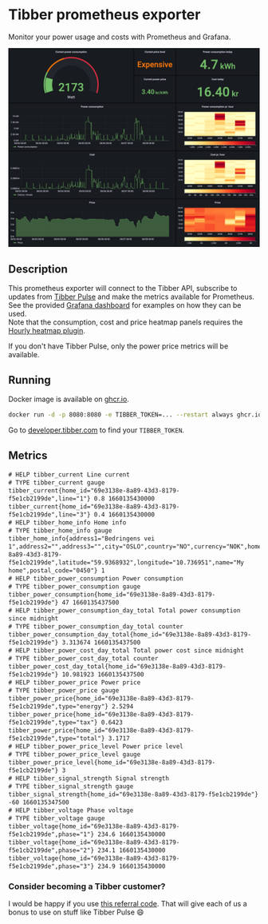 # Tibber prometheus exporter

Monitor your power usage and costs with Prometheus and Grafana.

![Grafana dashboard](grafana/dashboard.png)

## Description

This prometheus exporter will connect to the Tibber API, subscribe to updates from [Tibber Pulse](https://tibber.com/no/pulse) and make the metrics available for Prometheus.
See the provided [Grafana dashboard](grafana/dashboard.json) for examples on how they can be used.  
Note that the consumption, cost and price heatmap panels requires the [Hourly heatmap plugin](https://grafana.com/grafana/plugins/marcusolsson-hourly-heatmap-panel/).

If you don't have Tibber Pulse, only the power price metrics will be available.

## Running

Docker image is available on [ghcr.io](https://github.com/terjesannum/tibber-exporter/pkgs/container/tibber-exporter).

```sh
docker run -d -p 8080:8080 -e TIBBER_TOKEN=... --restart always ghcr.io/terjesannum/tibber-exporter:3
```

Go to [developer.tibber.com](https://developer.tibber.com/) to find your `TIBBER_TOKEN`.

## Metrics

```
# HELP tibber_current Line current
# TYPE tibber_current gauge
tibber_current{home_id="69e3138e-8a89-43d3-8179-f5e1cb2199de",line="1"} 0.8 1660135430000
tibber_current{home_id="69e3138e-8a89-43d3-8179-f5e1cb2199de",line="3"} 0.4 1660135430000
# HELP tibber_home_info Home info
# TYPE tibber_home_info gauge
tibber_home_info{address1="Bedringens vei 1",address2="",address3="",city="OSLO",country="NO",currency="NOK",home_id="69e3138e-8a89-43d3-8179-f5e1cb2199de",latitude="59.9368932",longitude="10.736951",name="My home",postal_code="0450"} 1
# HELP tibber_power_consumption Power consumption
# TYPE tibber_power_consumption gauge
tibber_power_consumption{home_id="69e3138e-8a89-43d3-8179-f5e1cb2199de"} 47 1660135437500
# HELP tibber_power_consumption_day_total Total power consumption since midnight
# TYPE tibber_power_consumption_day_total counter
tibber_power_consumption_day_total{home_id="69e3138e-8a89-43d3-8179-f5e1cb2199de"} 3.313674 1660135437500
# HELP tibber_power_cost_day_total Total power cost since midnight
# TYPE tibber_power_cost_day_total counter
tibber_power_cost_day_total{home_id="69e3138e-8a89-43d3-8179-f5e1cb2199de"} 10.981923 1660135437500
# HELP tibber_power_price Power price
# TYPE tibber_power_price gauge
tibber_power_price{home_id="69e3138e-8a89-43d3-8179-f5e1cb2199de",type="energy"} 2.5294
tibber_power_price{home_id="69e3138e-8a89-43d3-8179-f5e1cb2199de",type="tax"} 0.6423
tibber_power_price{home_id="69e3138e-8a89-43d3-8179-f5e1cb2199de",type="total"} 3.1717
# HELP tibber_power_price_level Power price level
# TYPE tibber_power_price_level gauge
tibber_power_price_level{home_id="69e3138e-8a89-43d3-8179-f5e1cb2199de"} 3
# HELP tibber_signal_strength Signal strength
# TYPE tibber_signal_strength gauge
tibber_signal_strength{home_id="69e3138e-8a89-43d3-8179-f5e1cb2199de"} -60 1660135347500
# HELP tibber_voltage Phase voltage
# TYPE tibber_voltage gauge
tibber_voltage{home_id="69e3138e-8a89-43d3-8179-f5e1cb2199de",phase="1"} 234.6 1660135430000
tibber_voltage{home_id="69e3138e-8a89-43d3-8179-f5e1cb2199de",phase="2"} 234.1 1660135430000
tibber_voltage{home_id="69e3138e-8a89-43d3-8179-f5e1cb2199de",phase="3"} 234.9 1660135430000
```

### Consider becoming a Tibber customer?

I would be happy if you use [this referral code](https://invite.tibber.com/qandobma). That will give each of us a bonus to use on stuff like Tibber Pulse :smile:
